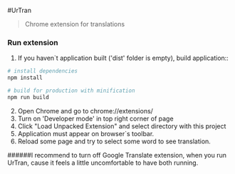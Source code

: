 #UrTran

> Chrome extension for translations


### Run extension
1) If you haven`t application built ('dist' folder is empty), build application::

``` bash
# install dependencies
npm install

# build for production with minification
npm run build
```
2) Open Chrome and go to chrome://extensions/
3) Turn on 'Developer mode' in top right corner of page
4) Click "Load Unpacked Extension" and select directory with this project
5) Application must appear on browser`s toolbar. 
6) Reload some page and try to select some word to see translation.

######I recommend to turn off Google Translate extension, when you run UrTran, cause it feels a little uncomfortable to have both running.

